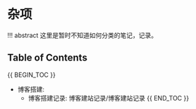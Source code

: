 # 杂项

!!! abstract 
    这里是暂时不知道如何分类的笔记，记录。

## Table of Contents

{{ BEGIN_TOC }}
- 博客搭建:
    - 博客搭建记录: 博客建站记录/博客建站记录
{{ END_TOC }}